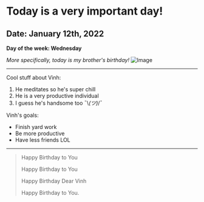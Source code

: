 # Today is a very important day!
## Date: January 12th, 2022
**Day of the week: Wednesday**

*More specifically, today is my brother's birthday!*
![Image](https://upload.wikimedia.org/wikipedia/commons/thumb/d/dd/Birthday_candles.jpg/1200px-Birthday_candles.jpg)

---

Cool stuff about Vinh:
1. He meditates so he's super chill
2. He is a very productive individual
3. I guess he's handsome too ¯\\_(ツ)_/¯

Vinh's goals:
* Finish yard work
* Be more productive
* Have less friends LOL

---

> Happy Birthday to You
>
> Happy Birthday to You
>
> Happy Birthday Dear Vinh
>
> Happy Birthday to You.
